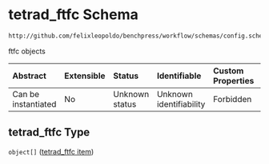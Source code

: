 # tetrad\_ftfc Schema

```txt
http://github.com/felixleopoldo/benchpress/workflow/schemas/config.schema.json#/properties/resources/properties/structure_learning_algorithms/properties/tetrad_ftfc
```

ftfc objects

| Abstract            | Extensible | Status         | Identifiable            | Custom Properties | Additional Properties | Access Restrictions | Defined In                                                        |
| :------------------ | :--------- | :------------- | :---------------------- | :---------------- | :-------------------- | :------------------ | :---------------------------------------------------------------- |
| Can be instantiated | No         | Unknown status | Unknown identifiability | Forbidden         | Allowed               | none                | [config.schema.json\*](config.schema.json "open original schema") |

## tetrad\_ftfc Type

`object[]` ([tetrad\_ftfc item](config-definitions-tetrad_ftfc-item.md))
